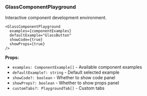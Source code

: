 ### GlassComponentPlayground

Interactive component development environment.

```tsx
<GlassComponentPlayground
  examples={componentExamples}
  defaultExample="GlassButton"
  showCode={true}
  showProps={true}
/>
```

**Props:**
- `examples: ComponentExample[]` - Available component examples
- `defaultExample?: string` - Default selected example
- `showCode?: boolean` - Whether to show code panel
- `showProps?: boolean` - Whether to show props panel
- `customTabs?: PlaygroundTab[]` - Custom tabs
